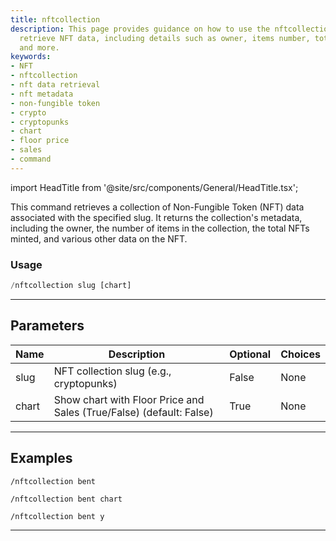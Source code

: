 ```yaml
---
title: nftcollection
description: This page provides guidance on how to use the nftcollection command to
  retrieve NFT data, including details such as owner, items number, total minted NFTs,
  and more.
keywords:
- NFT
- nftcollection
- nft data retrieval
- nft metadata
- non-fungible token
- crypto
- cryptopunks
- chart
- floor price
- sales
- command
---
```


import HeadTitle from '@site/src/components/General/HeadTitle.tsx';

<HeadTitle title="nftcollection - Nft - Telegram - Reference | OpenBB Bot Docs" />

This command retrieves a collection of Non-Fungible Token (NFT) data associated with the specified slug. It returns the collection's metadata, including the owner, the number of items in the collection, the total NFTs minted, and various other data on the NFT.

### Usage

```python wordwrap
/nftcollection slug [chart]
```

---

## Parameters

| Name | Description | Optional | Choices |
| ---- | ----------- | -------- | ------- |
| slug | NFT collection slug (e.g., cryptopunks) | False | None |
| chart | Show chart with Floor Price and Sales (True/False) (default: False) | True | None |


---

## Examples

```
/nftcollection bent
```

```
/nftcollection bent chart
```

```
/nftcollection bent y
```

---
